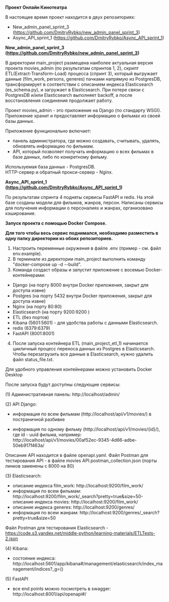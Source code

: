 **Проект Онлайн Кинотеатра**

В настоящее время проект находится в двух репозиториях:

- New_admin_panel_sprint_3 (https://github.com/DmitryRybko/new_admin_panel_sprint_3)
- Async_API_sprint_1 (https://github.com/DmitryRybko/Async_API_sprint_1)


**New_admin_panel_sprint_3 (https://github.com/DmitryRybko/new_admin_panel_sprint_3)**

В директории main_project размещена наиболее актуальная версия проекта movies_admin (по результатам спринтов 1, 2),
скрипт ETL(Extract-Transform-Load) процесса (спринт 3), который выгружает данные (film_work, persons, generes) пачками 
напрямую из PostgresDB, трансформирует в соответствии с описанием индекса Elasticsearch (es_schema.py), и загружает 
в Elasticsearch. При потере связи с PostgresDB и/или Elasticsearch выполняет backoff, а после восстановления 
соединения продолжает работу.

Проект movies_admin - это приложение на Django (по стандарту WSGI).
Приложение хранит и предоставляет информацию о фильмах из своей базы данных.

Приложение функционально включает: 
 - панель администратора, где можно создавать, считывать, удалять, обновлять информацию по фильмам.
 - API, который позволяет получать информацию о всех фильмах в базе данных, либо по конкретному фильму.

Используемая база данных - PostgresDB.  
HTTP-сервер и обратный прокси-сервер - Nginx.

**Async_API_sprint_1 (https://github.com/DmitryRybko/Async_API_sprint_1)**

По результатам спринта 4 подняты сервисы FastAPI и redis. На этой базе созданы модели для фильмов, жанров, персон.
Написаны сервисы для получения информации о персоналиях и жанрах, организовано кэширование.


**Запуск проекта с помощью Docker Compose.**

****Для того чтобы весь сервис поднимался, необходимо разместить в одну папку директории из обоих репозиториев.****

1. Настроить переменные окружения в файле .env (пример - см. файл env.example).
2. В терминале из директории main_project выполнить команду "docker-compose up -d --build".
3. Команда создаст образы и запустит приложение с восемью Docker-контейнерами:
- Django (на порту 8000 внутри Docker приложения, закрыт для доступа извне)
- Postgres (на порту 5432 внутри Docker приложения, закрыт для доступа извне)
- Nginx (на порту 80:80)
- Elasticsearch (на порту 9200:9200 )
- ETL (без портов)
- Kibana (5601:5601) - для удобства работы с данными Elasticsearch.
- redis (6379:6379)
- FastAPI (8001:8001)

4. После запуска контейнера ETL (main_project_etl_1) начинается цикличный процесс переноса данных из 
Postgres в Elasticsearch. Чтобы перезагрузить все данные в Elasticsearch, нужно удалить файл status_file.txt.

Для удобного управления контейнерами можно установить Docker Desktop

После запуска будут доступны следующие сервисы:

(1) Административная панель: http://localhost/admin/

(2) API Django:

 - информация по всем фильмам (http://localhost/api/v1/movies/) в постраничной разбивке

 - информация по одному фильму (http://localhost/api/v1/movies/{id}/), где id - uuid фильма, 
например: http://localhost/api/v1/movies/00af52ec-9345-4d66-adbe-50eb917f463a/

Описание API находится в файле openapi.yaml.
Файл Postman для тестирования API - в файле movies API.postman_collection.json (порты линков заменены с 8000 на 80)

(3) Elasticsearch:

- описание индекса film_work: http://localhost:9200/film_work/
- информация по всем фильмам: http://localhost:9200/film_work/_search?pretty=true&size=50- описание индекса movies: http://localhost:9200/film_work/
- описание индекса generes: http://localhost:9200/genres/
- информация по всем жанрам: http://localhost:9200/genres/_search?pretty=true&size=50

Файл Postman для тестирования Elasticsearch - 
https://code.s3.yandex.net/middle-python/learning-materials/ETLTests-2.json

(4) Kibana:

- состояние индекса: http://localhost:5601/app/kibana#/management/elasticsearch/index_management/indices?_g=()

(5) FastAPI

- все end points можно посмотреть в swagger: http://localhost:8001/api/openapi#/